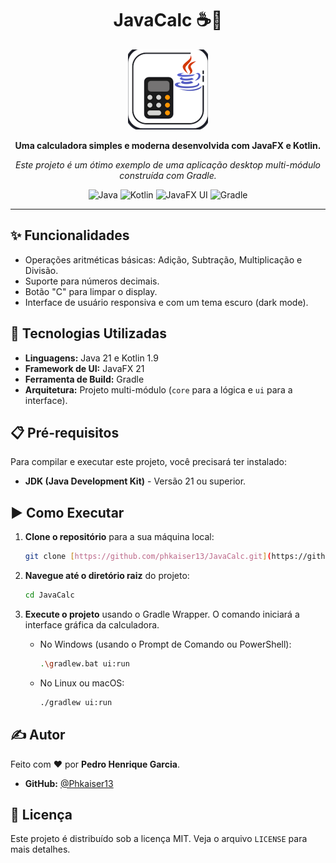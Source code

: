 <div align="center">
  <h1>
    JavaCalc ☕🔢
  </h1>
  <img src="./ui/src/main/resources/com/phg/javacalc/ui/icon.png" alt="Ícone da Calculadora JavaCalc" width="128"/>
  <p>
    <strong>Uma calculadora simples e moderna desenvolvida com JavaFX e Kotlin.</strong>
  </p>
  <p>
    <em>Este projeto é um ótimo exemplo de uma aplicação desktop multi-módulo construída com Gradle.</em>
  </p>
<p>
    <img src="https://img.icons8.com/color/48/java-coffee-cup-logo.png" alt="Java" width="48"/>
    <img src="https://img.icons8.com/color/48/kotlin.png" alt="Kotlin" width="48"/>
    <img src="https://img.icons8.com/color/48/monitor.png" alt="JavaFX UI" width="48"/>
    <img src="https://img.icons8.com/color/48/gradle.png" alt="Gradle" width="48"/>
  </p>
</div>

---

## ✨ Funcionalidades

* Operações aritméticas básicas: Adição, Subtração, Multiplicação e Divisão.
* Suporte para números decimais.
* Botão "C" para limpar o display.
* Interface de usuário responsiva e com um tema escuro (dark mode).

## 🚀 Tecnologias Utilizadas

* **Linguagens:** Java 21 e Kotlin 1.9
* **Framework de UI:** JavaFX 21
* **Ferramenta de Build:** Gradle
* **Arquitetura:** Projeto multi-módulo (`core` para a lógica e `ui` para a interface).

## 📋 Pré-requisitos

Para compilar e executar este projeto, você precisará ter instalado:

* **JDK (Java Development Kit)** - Versão 21 ou superior.

## ▶️ Como Executar

1.  **Clone o repositório** para a sua máquina local:
    ```bash
    git clone [https://github.com/phkaiser13/JavaCalc.git](https://github.com/phkaiser13/JavaCalc.git)
    ```

2.  **Navegue até o diretório raiz** do projeto:
    ```bash
    cd JavaCalc
    ```

3.  **Execute o projeto** usando o Gradle Wrapper. O comando iniciará a interface gráfica da calculadora.

    * No Windows (usando o Prompt de Comando ou PowerShell):
        ```bash
        .\gradlew.bat ui:run
        ```

    * No Linux ou macOS:
        ```bash
        ./gradlew ui:run
        ```
## ✍️ Autor

Feito com ❤️ por **Pedro Henrique Garcia**.

* **GitHub:** [@Phkaiser13](https://github.com/Phkaiser13)

## 📄 Licença

Este projeto é distribuído sob a licença MIT. Veja o arquivo `LICENSE` para mais detalhes.
